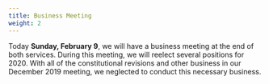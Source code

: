 ```yaml
---
title: Business Meeting
weight: 2
---
```


Today **Sunday, February 9**, we will have a business meeting at the end of both services. During this meeting, we will reelect several positions for 2020. With all of the constitutional revisions and other business in our December 2019 meeting, we neglected to conduct this necessary business.